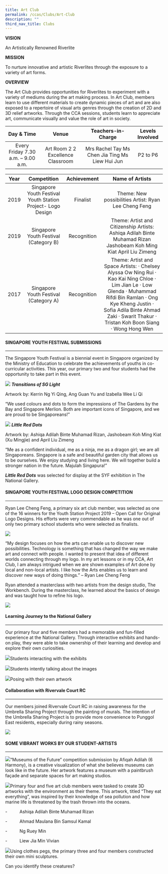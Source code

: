 ```yaml
---
title: Art Club
permalink: /ccas/Clubs/Art-Club
description: ""
third_nav_title: Clubs
---
```

**VISION**

An Artistically Renowned Riverlite

**MISSION**

To nurture innovative and artistic Riverlites through the exposure to a variety of art forms.

**OVERVIEW**

The Art Club provides opportunities for Riverlites to experiment with a variety of mediums during the art making process. In Art Club, members learn to use different materials to create dynamic pieces of art and are also exposed to a repertoire of visual arts genres through the creation of 2D and 3D relief artworks. Through the CCA sessions, students learn to appreciate art, communicate visually and value the role of art in society.

| Day & Time | Venue | Teachers-in-Charge | Levels Involved |
|:---:|:---:|:---:|:---:|
| Every Friday 7.30 a.m. – 9.00 a.m. | Art Room 2 2 Excellence Classroom |   Mrs Rachel Tay Ms Chen Jia Ting Ms Liew Hui Jun | P2 to P6 |

| Year | Competition | Achievement | Name of Artists |
|:---:|:---:|:---:|:---:|
| 2019 | Singapore Youth Festival Youth Station Project- Logo Design | Finalist | Theme: New possibilities Artist: Ryan Lee Cheng Feng |
| 2019 | Singapore Youth Festival (Category B) | Recognition | Theme: Artist and Citizenship Artists:    Ashiqa Adilah Binte Muhamad Rizan Jashobeam Koh Ming Kiat April Liu Zimeng |
| 2017 | Singapore Youth Festival (Category A) | Recognition  | Theme: Artist and Space Artists:    ·       Chelsey Alyssa Ow Ning Rui    ·       Kao Kai Ning Chloe    ·       Lim Jian Le    ·       Low Glenda    ·       Muhammad Rifdi Bin Ramlan    ·       Ong Kye Kheng Justin    ·       Sofia Adila Binte Ahmad Zaki    ·       Swarit Thakur    ·       Tristan Koh Boon Siang    ·       Wong Hong Wen |

#### SINGAPORE YOUTH FESTIVAL SUBMISSIONS 
-------------------------------------

The Singapore Youth Festival is a biennial event in Singapore organized by the Ministry of Education to celebrate the achievements of youths in co-curricular activities. This year, our primary two and four students had the opportunity to take part in this event.

![](/images/Clubs/Art%20Club/A1.png)
**_Transitions of SG Light_**

Artwork by: Kerrin Ng Yi Qing, Ang Guan Yu and Izabella Wee Li Qi

“We used colours and dots to form the impressions of The Gardens by the Bay and Singapore Merlion. Both are important icons of Singapore, and we are proud to be Singaporeans!”

![](/images/Clubs/Art%20Club/A2.png)
**_Little Red Dots_**

Artwork by: Ashiqa Adilah Binte Muhamad Rizan, Jashobeam Koh Ming Kiat (Xu Mingjie) and April Liu Zimeng

“Me as a confident individual, me as a ninja, me as a dragon girl; we are all Singaporeans. Singapore is a safe and beautiful garden city that allows us to be ourselves. We enjoy studying and living here. We will together build a stronger nation in the future. Majulah Singapura!”

**_Little Red Dots_** was selected for display at the SYF exhibition in The National Gallery.

#### SINGAPORE YOUTH FESTIVAL LOGO DESIGN COMPETITION
------------------------------------------------

  

Ryan Lee Cheng Feng, a primary six art club member, was selected as one of the 16 winners for the Youth Station Project 2019 – Open Call for Original Logo Designs. His efforts were very commendable as he was one out of only two primary school students who were selected as finalists.

![](/images/Clubs/Art%20Club/A3.png)

“My design focuses on how the arts can enable us to discover new possibilities. Technology is something that has changed the way we make art and connect with people. I wanted to present that idea of different worlds connecting through my logo. In my art lessons or in my CCA, Art Club, I am always intrigued when we are shown examples of Art done by local and non-local artists. I like how the Arts enables us to learn and discover new ways of doing things.” – Ryan Lee Cheng Feng

  

Ryan attended a masterclass with two artists from the design studio, The Workbench. During the masterclass, he learned about the basics of design and was taught how to refine his logo.

![](/images/Clubs/Art%20Club/A4.png)

#### Learning Journey to the National Gallery
----------------------------------------

  

Our primary four and five members had a memorable and fun-filled experience at the National Gallery. Through interactive exhibits and hands-on play, they were able to take ownership of their learning and develop and explore their own curiosities.

![](/images/Clubs/Art%20Club/A5.png)Students interacting with the exhibits

![](/images/Clubs/Art%20Club/A6.png)Students intently talking about the images

![](/images/Clubs/Art%20Club/A7.png)Posing with their own artwork

#### Collaboration with Rivervale Court RC
-------------------------------------

  

Our members joined Rivervale Court RC in raising awareness for the Umbrella Sharing Project through the painting of murals. The intention of the Umbrella Sharing Project is to provide more convenience to Punggol East residents, especially during rainy seasons.

![](/images/Clubs/Art%20Club/A8.png)

#### SOME VIBRANT WORKS BY OUR STUDENT-ARTISTS
-----------------------------------------

![](/images/Clubs/Art%20Club/A9.png)“Museums of the Future” competition submission by Afiqah Adilah (6 Harmony), is a creative visualization of what she believes museums can look like in the future. Her artwork features a museum with a paintbrush façade and separate spaces for art making studios.

![](/images/Clubs/Art%20Club/A10.png)Primary four and five art club members were tasked to create 3D artworks with the environment as their theme. This artwork, titled “They eat everything”, was inspired by their knowledge of sea pollution and how marine life is threatened by the trash thrown into the oceans.

\-          Ashiqa Adilah Binte Muhamad Rizan

\-          Ahmad Maulana Bin Samsul Kamal

\-          Ng Ruey Min

\-          Liew Jia Min Vivian

![](/images/Clubs/Art%20Club/A11.png)Using clothes pegs, the primary three and four members constructed their own mini sculptures. 

Can you identify these creatures?

